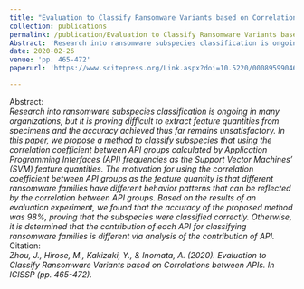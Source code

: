 ```yaml
---
title: "Evaluation to Classify Ransomware Variants based on Correlations between APIs"
collection: publications
permalink: /publication/Evaluation to Classify Ransomware Variants based on Correlations between APIs
Abstract: 'Research into ransomware subspecies classification is ongoing in many organizations, but it is proving difficult to extract feature quantities from specimens and the accuracy achieved thus far remains unsatisfactory. In this paper, we propose a method to classify subspecies that using the correlation coefficient between API groups calculated by Application Programming Interfaces (API) frequencies as the Support Vector Machines’ (SVM) feature quantities. The motivation for using the correlation coefficient between API groups as the feature quantity is that different ransomware families have different behavior patterns that can be reflected by the correlation between API groups. Based on the results of an evaluation experiment, we found that the accuracy of the proposed method was 98%, proving that the subspecies were classified correctly. Otherwise, it is determined that the contribution of each API for classifying ransomware families is different via analysis of the contribution of API.'
date: 2020-02-26
venue: 'pp. 465-472'
paperurl: 'https://www.scitepress.org/Link.aspx?doi=10.5220/0008959904650472'

---
```

Abstract:
  <br>*Research into ransomware subspecies classification is ongoing in many organizations, but it is proving difficult to extract feature quantities from specimens and the accuracy achieved thus far remains unsatisfactory. In this paper, we propose a method to classify subspecies that using the correlation coefficient between API groups calculated by Application Programming Interfaces (API) frequencies as the Support Vector Machines’ (SVM) feature quantities. The motivation for using the correlation coefficient between API groups as the feature quantity is that different ransomware families have different behavior patterns that can be reflected by the correlation between API groups. Based on the results of an evaluation experiment, we found that the accuracy of the proposed method was 98%, proving that the subspecies were classified correctly. Otherwise, it is determined that the contribution of each API for classifying ransomware families is different via analysis of the contribution of API.*
<br>Citation: <br>*Zhou, J., Hirose, M., Kakizaki, Y., & Inomata, A. (2020). Evaluation to Classify Ransomware Variants based on Correlations between APIs. In ICISSP (pp. 465-472).*

